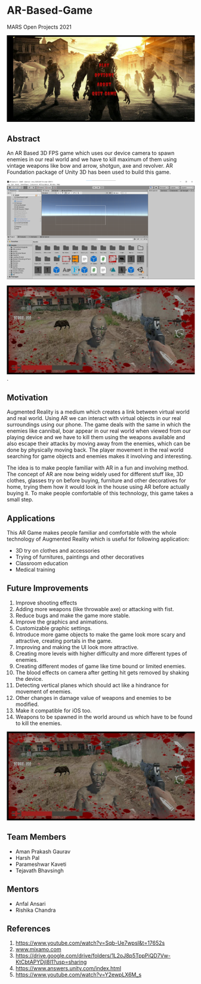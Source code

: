 # AR-Based-Game
MARS Open Projects 2021

![Main Menu!](/Images/MainMenu.jpeg "MainMenu")

## Abstract
An AR Based 3D FPS game which uses our device camera to spawn enemies in our real world and we have to kill maximum of them using vintage weapons like bow and arrow, shotgun, axe and revolver. AR Foundation package of Unity 3D has been used to build this game.

![Unity!](/Images/Unity-pic.png "Unity")

![Gameplay Image!](/Images/Cannibal-Boar-Enemies.jpeg "Enemies").

## Motivation
Augmented Reality is a medium which creates a link between virtual world and real world. Using AR we can interact with virtual objects in our real surroundings using our phone. The game deals with the same in which the enemies like cannibal, boar appear in our real world when viewed from our playing device and we have to kill them using the weapons available and also escape their attacks by moving away from the enemies, which can be done by physically moving back. The player movement in the real world searching for game objects and enemies makes it involving and interesting.

The idea is to make people familiar with AR in a fun and involving method. The concept of AR are now being widely used for different stuff like, 3D clothes, glasses try on before buying, furniture and other decoratives for home, trying them how it would look in the house using AR before actually buying it. To make people comfortable of this technology, this game takes a small step.

## Applications
This AR Game makes people familiar and comfortable with the whole technology of Augmented Reality which is useful for following application:
- 3D try on clothes and accessories
- Trying of furnitures, paintings and other decoratives
- Classroom education
- Medical training

## Future Improvements
1. Improve shooting effects 
2. Adding more weapons (like throwable axe) or attacking with fist.
3. Reduce bugs and make the game more stable.
4. Improve the graphics and animations.
5. Customizable graphic settings.
6. Introduce more game objects to make the game look more scary and attractive, creating portals in the game.
7. Improving and making the UI look more attractive.
8. Creating more levels with higher difficulty and more different types of enemies.
9. Creating different modes of game like time bound or limited enemies.
10. The blood effects on camera after getting hit gets removed by shaking the device.
11. Detecting vertical planes which should act like a hindrance for movement of enemies.
12. Other changes in damage value of weapons and enemies to be modified.
13. Make it compatible for iOS too.
14. Weapons to be spawned in the world around us which have to be found to kill the enemies.

![Gameplay Image!](/Images/Cannibal-Boar-Enemies.jpeg "Enemies")

## Team Members
- Aman Prakash Gaurav
- Harsh Pal
- Parameshwar Kaveti
- Tejavath Bhavsingh

## Mentors
- Anfal Ansari
- Rishika Chandra

## References
1. https://www.youtube.com/watch?v=Sqb-Ue7wpsI&t=17652s
2. www.mixamo.com
3. https://drive.google.com/drive/folders/1L2oJ8p5TppPiQD7Vw-KtCbtAPYDjI8l1?usp=sharing
4. https://www.answers.unity.com/index.html
5. https://www.youtube.com/watch?v=Y2ewpLX6M_s
